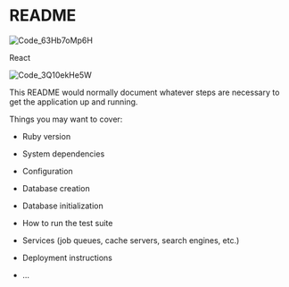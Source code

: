# README

![Code_63Hb7oMp6H](https://user-images.githubusercontent.com/50488475/153267860-283111a8-5d05-4af2-a68d-11d407fe6f4e.png)


React

![Code_3Q10ekHe5W](https://user-images.githubusercontent.com/50488475/153281506-1ebbc456-66da-4cc5-8123-9b847d5808e2.png)


This README would normally document whatever steps are necessary to get the
application up and running.

Things you may want to cover:

* Ruby version

* System dependencies

* Configuration

* Database creation

* Database initialization

* How to run the test suite

* Services (job queues, cache servers, search engines, etc.)

* Deployment instructions

* ...
